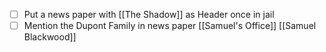 
- [ ] Put a news paper with [[The Shadow]] as Header once in jail
- [ ] Mention the Dupont Family in news paper
[[Samuel's Office]]
[[Samuel Blackwood]]

